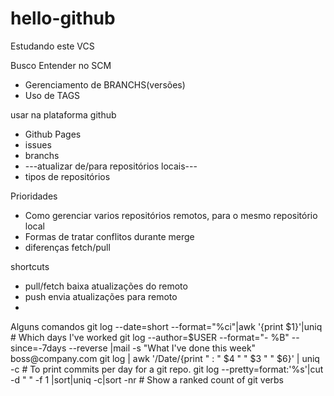 ﻿# hello-github
Estudando este VCS 

Busco Entender no SCM
* Gerenciamento de BRANCHS(versões)
* Uso de TAGS

usar na plataforma github
* Github Pages
* issues
* branchs
* ---atualizar de/para repositórios locais---
* tipos de repositórios

Prioridades
* Como gerenciar varios repositórios remotos, para o mesmo repositório local
* Formas de tratar conflitos durante merge
* diferenças fetch/pull 

shortcuts 
* pull/fetch baixa atualizações do remoto
* push envia atualizações para remoto
* 

Alguns comandos
git log --date=short --format="%ci"|awk '{print $1}'|uniq # Which days I've worked
git log --author=$USER --format="- %B" --since=-7days --reverse |mail -s "What I've done this week" boss@company\.com
git log | awk '/Date/{print " : " $4 " " $3 " " $6}' | uniq -c # To print commits per day for a git repo.
git log --pretty=format:'%s'|cut -d " " -f 1 |sort|uniq -c|sort -nr # Show a ranked count of git verbs
